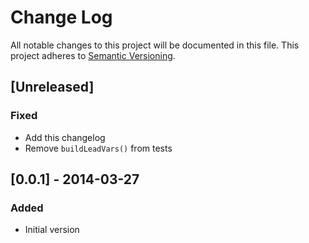 # Change Log
All notable changes to this project will be documented in this file.
This project adheres to [Semantic Versioning](http://semver.org/).

## [Unreleased]
### Fixed
- Add this changelog
- Remove `buildLeadVars()` from tests

## [0.0.1] - 2014-03-27
### Added
- Initial version
